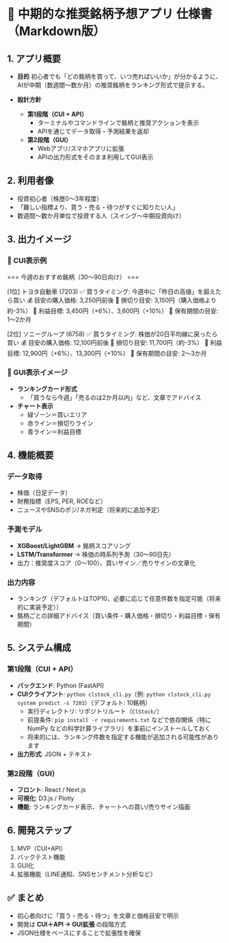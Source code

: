 # 📄 中期的な推奨銘柄予想アプリ 仕様書（Markdown版）

## 1. アプリ概要
- **目的**
  初心者でも「どの銘柄を買って、いつ売ればいいか」が分かるように、AIが中期（数週間〜数か月）の推奨銘柄をランキング形式で提示する。

- **設計方針**
  - **第1段階（CUI + API）**
    - ターミナルやコマンドラインで銘柄と推奨アクションを表示
    - APIを通じてデータ取得・予測結果を返却
  - **第2段階（GUI）**
    - Webアプリ/スマホアプリに拡張
    - APIの出力形式をそのまま利用してGUI表示

## 2. 利用者像
- 投資初心者（株歴0〜3年程度）
- 「難しい指標より、買う・売る・待つがすぐに知りたい人」
- 数週間〜数か月単位で投資する人（スイング〜中期投資向け）

## 3. 出力イメージ

### 🔹 CUI表示例
=== 今週のおすすめ銘柄（30〜90日向け） ===

[1位] トヨタ自動車 (7203)
   ✅ 買うタイミング: 今週中に「昨日の高値」を超えたら買い
   💰 目安の購入価格: 3,250円前後
   🛑 損切り目安: 3,150円（購入価格より約-3%）
   🎯 利益目標: 3,450円（+6%）、3,600円（+10%）
   📅 保有期間の目安: 1〜2か月

[2位] ソニーグループ (6758)
   ✅ 買うタイミング: 株価が20日平均線に戻ったら買い
   💰 目安の購入価格: 12,100円前後
   🛑 損切り目安: 11,700円（約-3%）
   🎯 利益目標: 12,900円（+6%）、13,300円（+10%）
   📅 保有期間の目安: 2〜3か月

### 🔹 GUI表示イメージ
- **ランキングカード形式**
  - 「買うなら今週」「売るのは2か月以内」など、文章でアドバイス
- **チャート表示**
  - 緑ゾーン＝買いエリア
  - 赤ライン＝損切りライン
  - 青ライン＝利益目標

## 4. 機能概要
### データ取得
- 株価（日足データ）
- 財務指標（EPS, PER, ROEなど）
- ニュースやSNSのポジ/ネガ判定（将来的に追加予定）

### 予測モデル
- **XGBoost/LightGBM** → 銘柄スコアリング
- **LSTM/Transformer** → 株価の時系列予測（30〜90日先）
- 出力：推奨度スコア（0〜100）、買いサイン／売りサインの文章化

### 出力内容
- ランキング（デフォルトはTOP10、必要に応じて任意件数を指定可能（将来的に実装予定））
- 銘柄ごとの詳細アドバイス（買い条件・購入価格・損切り・利益目標・保有期間）

## 5. システム構成
### 第1段階（CUI + API）
- **バックエンド**: Python (FastAPI)
- **CUIクライアント**: `python clstock_cli.py`（例: `python clstock_cli.py system predict -s 7203`）（デフォルト: 10銘柄）
  - 実行ディレクトリ: リポジトリルート（`ClStock/`）
  - 前提条件: `pip install -r requirements.txt` などで依存関係（特に NumPy などの科学計算ライブラリ）を事前にインストールしておく
  - 将来的には、ランキング件数を指定する機能が追加される可能性があります
- **出力形式**: JSON + テキスト

### 第2段階（GUI）
- **フロント**: React / Next.js
- **可視化**: D3.js / Plotly
- **機能**: ランキングカード表示、チャートへの買い/売りサイン描画

## 6. 開発ステップ
1. MVP（CUI+API）
2. バックテスト機能
3. GUI化
4. 拡張機能（LINE通知、SNSセンチメント分析など）

## ✅ まとめ
- 初心者向けに「買う・売る・待つ」を文章と価格目安で明示
- 開発は **CUI＋API → GUI拡張** の段階方式
- JSON仕様をベースにすることで拡張性を確保